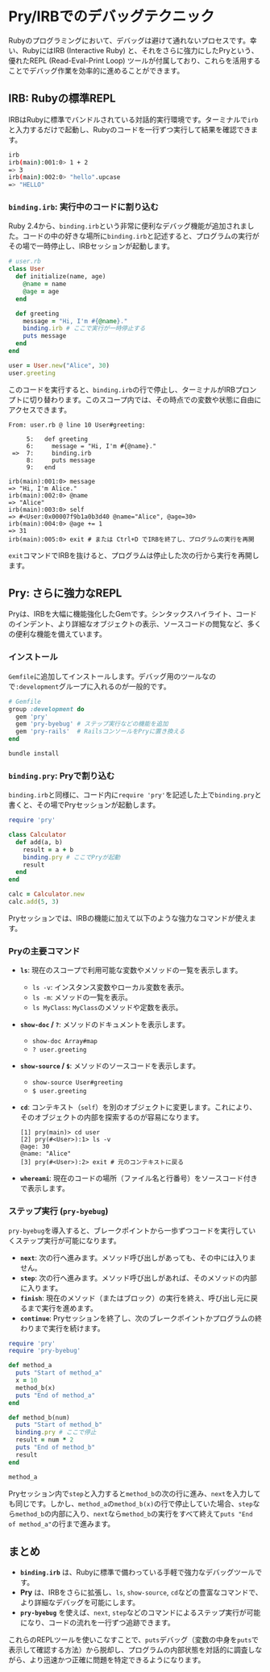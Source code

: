 # Pry/IRBでのデバッグテクニック

Rubyのプログラミングにおいて、デバッグは避けて通れないプロセスです。幸い、RubyにはIRB (Interactive Ruby) と、それをさらに強力にしたPryという、優れたREPL (Read-Eval-Print Loop) ツールが付属しており、これらを活用することでデバッグ作業を効率的に進めることができます。

## IRB: Rubyの標準REPL

IRBはRubyに標準でバンドルされている対話的実行環境です。ターミナルで`irb`と入力するだけで起動し、Rubyのコードを一行ずつ実行して結果を確認できます。

```bash
irb
irb(main):001:0> 1 + 2
=> 3
irb(main):002:0> "hello".upcase
=> "HELLO"
```

### `binding.irb`: 実行中のコードに割り込む

Ruby 2.4から、`binding.irb`という非常に便利なデバッグ機能が追加されました。コードの中の好きな場所に`binding.irb`と記述すると、プログラムの実行がその場で一時停止し、IRBセッションが起動します。

```ruby
# user.rb
class User
  def initialize(name, age)
    @name = name
    @age = age
  end

  def greeting
    message = "Hi, I'm #{@name}."
    binding.irb # ここで実行が一時停止する
    puts message
  end
end

user = User.new("Alice", 30)
user.greeting
```

このコードを実行すると、`binding.irb`の行で停止し、ターミナルがIRBプロンプトに切り替わります。このスコープ内では、その時点での変数や状態に自由にアクセスできます。

```
From: user.rb @ line 10 User#greeting:

     5:   def greeting
     6:     message = "Hi, I'm #{@name}."
 =>  7:     binding.irb
     8:     puts message
     9:   end

irb(main):001:0> message
=> "Hi, I'm Alice."
irb(main):002:0> @name
=> "Alice"
irb(main):003:0> self
=> #<User:0x00007f9b1a0b3d40 @name="Alice", @age=30>
irb(main):004:0> @age += 1
=> 31
irb(main):005:0> exit # または Ctrl+D でIRBを終了し、プログラムの実行を再開
```

`exit`コマンドでIRBを抜けると、プログラムは停止した次の行から実行を再開します。

## Pry: さらに強力なREPL

Pryは、IRBを大幅に機能強化したGemです。シンタックスハイライト、コードのインデント、より詳細なオブジェクトの表示、ソースコードの閲覧など、多くの便利な機能を備えています。

### インストール

`Gemfile`に追加してインストールします。デバッグ用のツールなので`:development`グループに入れるのが一般的です。

```ruby
# Gemfile
group :development do
  gem 'pry'
  gem 'pry-byebug' # ステップ実行などの機能を追加
  gem 'pry-rails'  # RailsコンソールをPryに置き換える
end
```

```bash
bundle install
```

### `binding.pry`: Pryで割り込む

`binding.irb`と同様に、コード内に`require 'pry'`を記述した上で`binding.pry`と書くと、その場でPryセッションが起動します。

```ruby
require 'pry'

class Calculator
  def add(a, b)
    result = a + b
    binding.pry # ここでPryが起動
    result
  end
end

calc = Calculator.new
calc.add(5, 3)
```

Pryセッションでは、IRBの機能に加えて以下のような強力なコマンドが使えます。

### Pryの主要コマンド

- **`ls`**: 現在のスコープで利用可能な変数やメソッドの一覧を表示します。
    - `ls -v`: インスタンス変数やローカル変数を表示。
    - `ls -m`: メソッドの一覧を表示。
    - `ls MyClass`: `MyClass`のメソッドや定数を表示。

- **`show-doc` / `?`**: メソッドのドキュメントを表示します。
    - `show-doc Array#map`
    - `? user.greeting`

- **`show-source` / `$`**: メソッドのソースコードを表示します。
    - `show-source User#greeting`
    - `$ user.greeting`

- **`cd`**: コンテキスト（`self`）を別のオブジェクトに変更します。これにより、そのオブジェクトの内部を探索するのが容易になります。
    ```pry
    [1] pry(main)> cd user
    [2] pry(#<User>):1> ls -v
    @age: 30
    @name: "Alice"
    [3] pry(#<User>):2> exit # 元のコンテキストに戻る
    ```

- **`whereami`**: 現在のコードの場所（ファイル名と行番号）をソースコード付きで表示します。

### ステップ実行 (`pry-byebug`)

`pry-byebug`を導入すると、ブレークポイントから一歩ずつコードを実行していくステップ実行が可能になります。

- **`next`**: 次の行へ進みます。メソッド呼び出しがあっても、その中には入りません。
- **`step`**: 次の行へ進みます。メソッド呼び出しがあれば、そのメソッドの内部に入ります。
- **`finish`**: 現在のメソッド（またはブロック）の実行を終え、呼び出し元に戻るまで実行を進めます。
- **`continue`**: Pryセッションを終了し、次のブレークポイントかプログラムの終わりまで実行を続けます。

```ruby
require 'pry'
require 'pry-byebug'

def method_a
  puts "Start of method_a"
  x = 10
  method_b(x)
  puts "End of method_a"
end

def method_b(num)
  puts "Start of method_b"
  binding.pry # ここで停止
  result = num * 2
  puts "End of method_b"
  result
end

method_a
```

Pryセッション内で`step`と入力すると`method_b`の次の行に進み、`next`を入力しても同じです。しかし、`method_a`の`method_b(x)`の行で停止していた場合、`step`なら`method_b`の内部に入り、`next`なら`method_b`の実行をすべて終えて`puts "End of method_a"`の行まで進みます。

## まとめ

- **`binding.irb`** は、Rubyに標準で備わっている手軽で強力なデバッグツールです。
- **Pry** は、IRBをさらに拡張し、`ls`, `show-source`, `cd`などの豊富なコマンドで、より詳細なデバッグを可能にします。
- **`pry-byebug`** を使えば、`next`, `step`などのコマンドによるステップ実行が可能になり、コードの流れを一行ずつ追跡できます。

これらのREPLツールを使いこなすことで、`puts`デバッグ（変数の中身を`puts`で表示して確認する方法）から脱却し、プログラムの内部状態を対話的に調査しながら、より迅速かつ正確に問題を特定できるようになります。